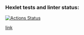 ### Hexlet tests and linter status:
[![Actions Status](https://github.com/pollyleyka/frontend-project-12/workflows/hexlet-check/badge.svg)](https://github.com/pollyleyka/frontend-project-12/actions)

[link][def]

[def]: https://frontend-project-12-jvhm.onrender.com